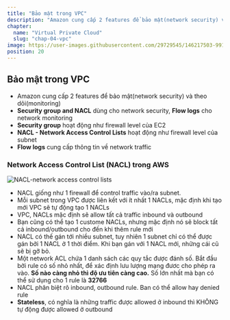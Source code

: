 ```yaml
---
title: "Bảo mật trong VPC"
description: "Amazon cung cấp 2 features để bảo mật(network security) và theo dõi(monitoring). NACL giống như 1 firewall để control traffic vào/ra subnet"
chapter:
  name: "Virtual Private Cloud"
  slug: "chap-04-vpc"
image: https://user-images.githubusercontent.com/29729545/146217503-9914d98e-6d78-4f74-81e4-a619320da7be.png
position: 20
---
```


## Bảo mật trong VPC

- Amazon cung cấp 2 features để bảo mật(network security) và theo dõi(monitoring)
- **Security group and NACL** dùng cho network security, **Flow logs** cho network monitoring
- **Security group** hoạt động như firewall level của EC2
- **NACL - Network Access Control Lists** hoạt động như firewall level của subnet
- **Flow logs** cung cấp thông tin về network traffic

### Network Access Control List (NACL) trong AWS

![NACL-network access control lists](https://user-images.githubusercontent.com/29729545/146217503-9914d98e-6d78-4f74-81e4-a619320da7be.png)

- NACL giống như 1 firewall để control traffic vào/ra subnet.
- Mỗi subnet trong VPC được liên kết với ít nhất 1 NACLs, mặc định khi tạo mới VPC sẽ tự động tạo 1 NACLs
- VPC, NACLs mặc định sẽ allow tất cả traffic inbound và outbound
- Bạn cũng có thể tạo 1 custome NACLs, nhưng mặc định nó sẽ block tất cả inbound/outbound cho đến khi thêm rule mới
- NACL có thế gán tới nhiều subnet, tuy nhiên 1 subnet chỉ có thể được gán bởi 1 NACL ở 1 thời điểm. Khi bạn gán với 1 NACL mới, những cái cũ sẽ bị gỡ bỏ.
- Một network ACL chứa 1 danh sách các quy tắc được đánh số. Bắt đầu bởi rule có số nhỏ nhất, để xác định lưu lượng mạng đươc cho phép ra vào. **Số nào càng nhỏ thì độ ưu tiên càng cao.** Số lớn nhất mà bạn có thể sử dụng cho 1 rule là **32766**
- NACL phân biệt rõ inbound, outbound rule. Ban có thể allow hay denied rule
- **Stateless**, có nghĩa là những traffic được allowed ở inbound thì KHÔNG tự động được allowed ở outbound
